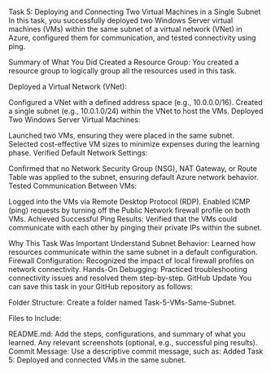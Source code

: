 Task 5: Deploying and Connecting Two Virtual Machines in a Single Subnet
In this task, you successfully deployed two Windows Server virtual machines (VMs) within the same subnet of a virtual network (VNet) in Azure, configured them for communication, and tested connectivity using ping.

Summary of What You Did
Created a Resource Group:
You created a resource group to logically group all the resources used in this task.

Deployed a Virtual Network (VNet):

Configured a VNet with a defined address space (e.g., 10.0.0.0/16).
Created a single subnet (e.g., 10.0.1.0/24) within the VNet to host the VMs.
Deployed Two Windows Server Virtual Machines:

Launched two VMs, ensuring they were placed in the same subnet.
Selected cost-effective VM sizes to minimize expenses during the learning phase.
Verified Default Network Settings:

Confirmed that no Network Security Group (NSG), NAT Gateway, or Route Table was applied to the subnet, ensuring default Azure network behavior.
Tested Communication Between VMs:

Logged into the VMs via Remote Desktop Protocol (RDP).
Enabled ICMP (ping) requests by turning off the Public Network firewall profile on both VMs.
Achieved Successful Ping Results:
Verified that the VMs could communicate with each other by pinging their private IPs within the subnet.

Why This Task Was Important
Understand Subnet Behavior: Learned how resources communicate within the same subnet in a default configuration.
Firewall Configuration: Recognized the impact of local firewall profiles on network connectivity.
Hands-On Debugging: Practiced troubleshooting connectivity issues and resolved them step-by-step.
GitHub Update
You can save this task in your GitHub repository as follows:

Folder Structure:
Create a folder named Task-5-VMs-Same-Subnet.

Files to Include:

README.md: Add the steps, configurations, and summary of what you learned.
Any relevant screenshots (optional, e.g., successful ping results).
Commit Message:
Use a descriptive commit message, such as:
Added Task 5: Deployed and connected VMs in the same subnet.
